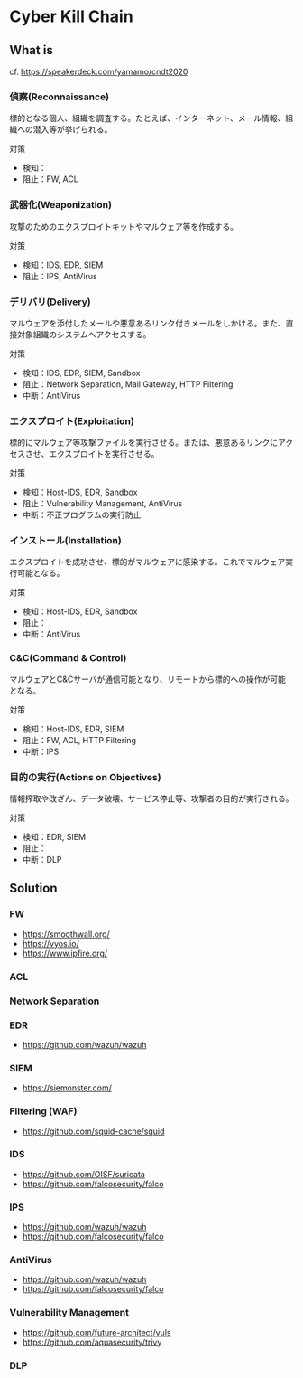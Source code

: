 # Cyber Kill Chain

## What is
cf. https://speakerdeck.com/yamamo/cndt2020

### 偵察(Reconnaissance)

標的となる個人、組織を調査する。たとえば、インターネット、メール情報、組織への潜入等が挙げられる。

対策

- 検知：
- 阻止：FW, ACL

### 武器化(Weaponization)

攻撃のためのエクスプロイトキットやマルウェア等を作成する。

対策

- 検知：IDS, EDR, SIEM
- 阻止：IPS, AntiVirus

### デリバリ(Delivery)

マルウェアを添付したメールや悪意あるリンク付きメールをしかける。また、直接対象組織のシステムへアクセスする。

対策

- 検知：IDS, EDR, SIEM, Sandbox
- 阻止：Network Separation, Mail Gateway, HTTP Filtering
- 中断：AntiVirus

### エクスプロイト(Exploitation)

標的にマルウェア等攻撃ファイルを実行させる。または、悪意あるリンクにアクセスさせ、エクスプロイトを実行させる。

対策

- 検知：Host-IDS, EDR, Sandbox
- 阻止：Vulnerability Management, AntiVirus
- 中断：不正プログラムの実行防止

### インストール(Installation)

エクスプロイトを成功させ、標的がマルウェアに感染する。これでマルウェア実行可能となる。

対策

- 検知：Host-IDS, EDR, Sandbox
- 阻止：
- 中断：AntiVirus

### C&C(Command & Control)

マルウェアとC&Cサーバが通信可能となり、リモートから標的への操作が可能となる。

対策

- 検知：Host-IDS, EDR, SIEM
- 阻止：FW, ACL, HTTP Filtering
- 中断：IPS

### 目的の実行(Actions on Objectives)

情報搾取や改ざん、データ破壊、サービス停止等、攻撃者の目的が実行される。

対策

- 検知：EDR, SIEM
- 阻止：
- 中断：DLP

## Solution

### FW
* https://smoothwall.org/
* https://vyos.io/
* https://www.ipfire.org/

### ACL

### Network Separation

### EDR
* https://github.com/wazuh/wazuh

### SIEM
* https://siemonster.com/

### Filtering (WAF)
* https://github.com/squid-cache/squid

### IDS
* https://github.com/OISF/suricata
* https://github.com/falcosecurity/falco

### IPS
* https://github.com/wazuh/wazuh
* https://github.com/falcosecurity/falco

### AntiVirus
* https://github.com/wazuh/wazuh
* https://github.com/falcosecurity/falco

### Vulnerability Management
* https://github.com/future-architect/vuls
* https://github.com/aquasecurity/trivy

### DLP


